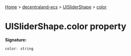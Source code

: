 [Home](./index) &gt; [decentraland-ecs](./decentraland-ecs.md) &gt; [UISliderShape](./decentraland-ecs.uislidershape.md) &gt; [color](./decentraland-ecs.uislidershape.color.md)

# UISliderShape.color property


**Signature:**
```javascript
color: string
```
